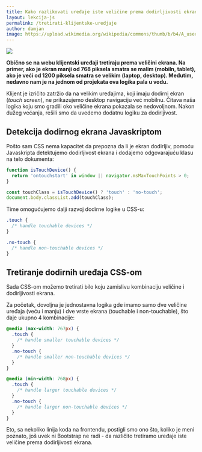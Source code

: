 ```yaml
---
title: Kako razlikovati uređaje iste veličine prema dodirljivosti ekrana?
layout: lekcija-js
permalink: /tretirati-klijentske-uredjaje
author: damjan
image: https://upload.wikimedia.org/wikipedia/commons/thumb/b/b4/A_user_performing_gesture_interactions_with_a_Powerwall_display_at_the_University_of_Leeds.jpg/1024px-A_user_performing_gesture_interactions_with_a_Powerwall_display_at_the_University_of_Leeds.jpg
---
```


![]({{page.image}})

**Obično se na webu klijentski uređaji tretiraju prema veličini ekrana. Na primer, ako je ekran manji od 768 piksela smatra se malim (mobiln, tablet), ako je veći od 1200 piksela smatra se velikim (laptop, desktop). Međutim, nedavno nam je na jednom od projekata ova logika pala u vodu.**

Klijent je izričito zatržio da na velikim uređajima, koji imaju dodirni ekran (*touch screen*), ne prikazujemo desktop navigaciju već mobilnu. Čitava naša logika koju smo gradili oko veličine ekrana pokazala se nedovoljnom. Nakon dužeg većanja, rešili smo da uvedemo dodatnu logiku za dodirljivost.

## Detekcija dodirnog ekrana Javaskriptom

Pošto sam CSS nema kapacitet da prepozna da li je ekran dodirljiv, pomoću Javaskripta detektujemo dodirljivost ekrana i dodajemo odgovarajuću klasu na telo dokumenta:

```js
function isTouchDevice() {
  return 'ontouchstart' in window || navigator.msMaxTouchPoints > 0;
}

const touchClass = isTouchDevice() ? 'touch' : 'no-touch';
document.body.classList.add(touchClass);
```

Time omogućujemo dalji razvoj dodirne logike u CSS-u:

```css
.touch {
  /* handle touchable devices */
}

.no-touch {
  /* handle non-touchable devices */
}
```

## Tretiranje dodirnih uređaja CSS-om

Sada CSS-om možemo tretirati bilo koju zamislivu kombinaciju veličine i dodirljivosti ekrana.

Za početak, dovoljna je jednostavna logika gde imamo samo dve veličine uređaja (veću i manju) i dve vrste ekrana (touchable i non-touchable), što daje ukupno 4 kombinacije:

```css
@media (max-width: 767px) {
  .touch {
    /* handle smaller touchable devices */
  }
  .no-touch {
    /* handle smaller non-touchable devices */
  }
}

@media (min-width: 768px) {
  .touch {
    /* handle larger touchable devices */
  }
  .no-touch {
    /* handle larger non-touchable devices */
  }
}
```

Eto, sa nekoliko linija koda na frontendu, postigli smo ono što, koliko je meni poznato, još uvek ni Bootstrap ne radi - da različito tretiramo uređaje iste veličine prema dodirljivosti ekrana.
